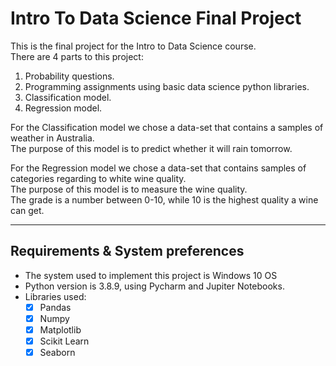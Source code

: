 # Intro To Data Science Final Project
This is the final project for the Intro to Data Science course.  
There are 4 parts to this project:  
  1) Probability questions.
  2) Programming assignments using basic data science python libraries.
  3) Classification model.
  4) Regression model.

For the Classification model we chose a data-set  that contains a samples of weather in Australia.   
The purpose of this model is to predict whether it will rain tomorrow.

For the Regression model we chose a data-set that contains samples of categories regarding to white wine quality.   
The purpose of this model is to measure the wine quality.   
The grade is a number between 0-10, while 10 is the highest quality a wine can get.

___
## Requirements & System preferences

* The system used to implement this project is Windows 10 OS
* Python version is 3.8.9, using Pycharm and Jupiter Notebooks.
* Libraries used:
  - [x] Pandas
  - [x] Numpy
  - [x] Matplotlib
  - [x] Scikit Learn
  - [x] Seaborn
